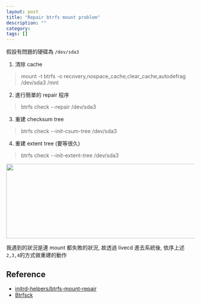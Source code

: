 ```yaml
---
layout: post
title: "Repair btrfs mount problem"
description: ""
category: 
tags: []
---
```


假設有問題的硬碟為 ```/dev/sda3```

1. 清除 cache
> mount -t btrfs -o recovery,nospace\_cache,clear\_cache,autodefrag /dev/sda3 /mnt

2. 進行簡單的 repair 程序
> btrfs check --repair /dev/sda3

3. 重建 checksum tree
> btrfs check --init-csum-tree /dev/sda3

4. 重建 extent tree (要等很久)
> btrfs check --init-extent-tree /dev/sda3
<img src="https://lh3.googleusercontent.com/wpCcVUJMcsQVOeDdr7RM_bM7WWFdJ1z6u6MdXrBQAwM=w810-h244-no" width="600" height="200">

我遇到的狀況是連 mount 都失敗的狀況, 故透過 livecd 進去系統後, 依序上述```2,3,4```的方式做重建的動作

## Reference
- [initrd-helpers/btrfs-mount-repair](https://github.com/sailfishos/initrd-helpers/blob/master/btrfs-mount-repair)
- [Btrfsck](https://btrfs.wiki.kernel.org/index.php/Btrfsck)

